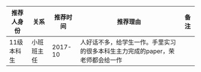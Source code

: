 | 推荐人身份 | 关系 | 推荐时间 | 推荐理由 | 备注 |
| --- | --- | --- | --- | --- |
| 11级本科生 | 小班班主任 | 2017-10 | 人好话不多，给学生一作。手里实习的很多本科生主力完成的paper，荣老师都会给一作 |  |
